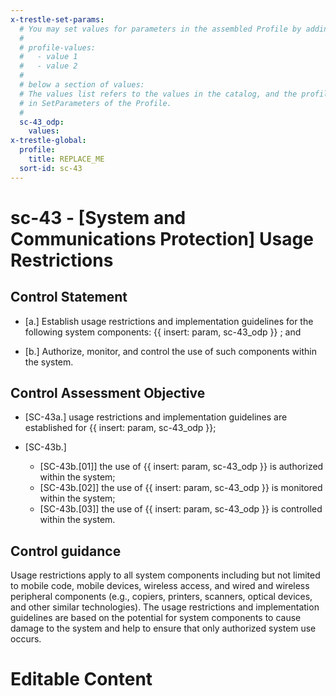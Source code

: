 ```yaml
---
x-trestle-set-params:
  # You may set values for parameters in the assembled Profile by adding
  #
  # profile-values:
  #   - value 1
  #   - value 2
  #
  # below a section of values:
  # The values list refers to the values in the catalog, and the profile-values represent values
  # in SetParameters of the Profile.
  #
  sc-43_odp:
    values:
x-trestle-global:
  profile:
    title: REPLACE_ME
  sort-id: sc-43
---
```


# sc-43 - \[System and Communications Protection\] Usage Restrictions

## Control Statement

- \[a.\] Establish usage restrictions and implementation guidelines for the following system components: {{ insert: param, sc-43_odp }} ; and

- \[b.\] Authorize, monitor, and control the use of such components within the system.

## Control Assessment Objective

- \[SC-43a.\] usage restrictions and implementation guidelines are established for {{ insert: param, sc-43_odp }};

- \[SC-43b.\]

  - \[SC-43b.[01]\] the use of {{ insert: param, sc-43_odp }} is authorized within the system;
  - \[SC-43b.[02]\] the use of {{ insert: param, sc-43_odp }} is monitored within the system;
  - \[SC-43b.[03]\] the use of {{ insert: param, sc-43_odp }} is controlled within the system.

## Control guidance

Usage restrictions apply to all system components including but not limited to mobile code, mobile devices, wireless access, and wired and wireless peripheral components (e.g., copiers, printers, scanners, optical devices, and other similar technologies). The usage restrictions and implementation guidelines are based on the potential for system components to cause damage to the system and help to ensure that only authorized system use occurs.

# Editable Content

<!-- Make additions and edits below -->
<!-- The above represents the contents of the control as received by the profile, prior to additions. -->
<!-- If the profile makes additions to the control, they will appear below. -->
<!-- The above markdown may not be edited but you may edit the content below, and/or introduce new additions to be made by the profile. -->
<!-- If there is a yaml header at the top, parameter values may be edited. Use --set-parameters to incorporate the changes during assembly. -->
<!-- The content here will then replace what is in the profile for this control, after running profile-assemble. -->
<!-- The current profile has no added parts for this control, but you may add new ones here. -->
<!-- Each addition must have a heading either of the form ## Control my_addition_name -->
<!-- or ## Part a. (where the a. refers to one of the control statement labels.) -->
<!-- "## Control" parts are new parts added after the statement part. -->
<!-- "## Part" parts are new parts added into the top-level statement part with that label. -->
<!-- Subparts may be added with nested hash levels of the form ### My Subpart Name -->
<!-- underneath the parent ## Control or ## Part being added -->
<!-- See https://ibm.github.io/compliance-trestle/tutorials/ssp_profile_catalog_authoring/ssp_profile_catalog_authoring for guidance. -->
